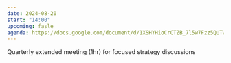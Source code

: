 ```yaml
---
date: 2024-08-20
start: "14:00"
upcoming: fasle
agenda: https://docs.google.com/document/d/1XSHYHioCrCTZB_7l5w7Fzz5QUTW_3zjNP6mt4cv8FKg/edit?usp=sharing
---
```

Quarterly extended meeting (1hr) for focused strategy discussions